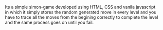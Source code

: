 Its a simple simon-game developed using HTML, CSS and vanila javascript in which it simply stores the random generated move in every level 
and you have to trace all the moves from the begining correctly to complete the level and the same process goes on until you fail.